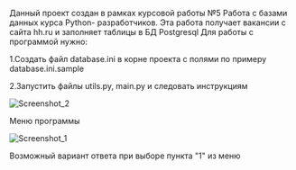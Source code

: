Данный проект создан в рамках курсовой работы №5 Работа с базами данных курса Python- разработчиков. 
Эта работа получает вакансии с сайта hh.ru и заполняет таблицы в БД Postgresql
Для работы с программой нужно:

1.Создать файл database.ini в корне проекта с полями по примеру database.ini.sample

2.Запустить файлы utils.py, main.py и следовать инструкциям

![Screenshot_2](https://github.com/Rasuljka/course_work_5/assets/151017805/011f32fe-8371-4860-b6f8-440dd1e565b9) 

Меню программы

![Screenshot_1](https://github.com/Rasuljka/course_work_5/assets/151017805/93b1e068-f043-49a8-bbe2-81e43a5e728d)

Возможный вариант ответа при выборе пункта "1" из меню

